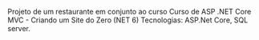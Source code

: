 Projeto de um restaurante em conjunto ao curso  Curso de ASP .NET Core MVC - Criando um Site do Zero (NET 6) 
Tecnologias: ASP.Net Core, SQL server.
